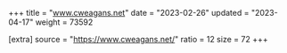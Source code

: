 +++
title = "www.cweagans.net"
date = "2023-02-26"
updated = "2023-04-17"
weight = 73592

[extra]
source = "https://www.cweagans.net/"
ratio = 12
size = 72
+++
